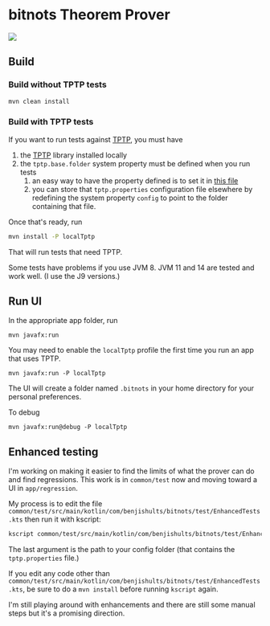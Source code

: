# bitnots Theorem Prover

[![](https://jitpack.io/v/benjishults/bitnots.svg)](https://jitpack.io/#benjishults/bitnots)

## Build

### Build without TPTP tests

```bash
mvn clean install
```

### Build with TPTP tests

If you want to run tests against [TPTP](http://www.cs.miami.edu/~tptp/), you must have

1. the  [TPTP](http://www.cs.miami.edu/~tptp/) library installed locally
2. the `tptp.base.folder` system property must be defined when you run tests
   1. an easy way to have the property defined is to set it in [this file](config/tptp.properties)
   2. you can store that `tptp.properties` configuration file elsewhere by redefining the system property
      `config` to point to the folder containing that file.

Once that's ready, run

```bash
mvn install -P localTptp
```

That will run tests that need TPTP.

Some tests have problems if you use JVM 8.  JVM 11 and 14 are tested and work well.  (I use the J9 versions.)

## Run UI

In the appropriate app folder, run

`mvn javafx:run`

You may need to enable the `localTptp` profile the first time you run an app that uses TPTP.

`mvn javafx:run -P localTptp`

The UI will create a folder named `.bitnots` in your home directory for your personal preferences.

To debug

`mvn javafx:run@debug -P localTptp`

## Enhanced testing

I'm working on making it easier to find the limits of what the prover can do and find regressions.  This 
work is in `common/test` now and moving toward a UI in `app/regression`.

My process is to edit the file `common/test/src/main/kotlin/com/benjishults/bitnots/test/EnhancedTests.kts`
then run it with kscript:

```bash
kscript common/test/src/main/kotlin/com/benjishults/bitnots/test/EnhancedTests.kts /home/benji/repos/benjishults/bitnots/config
```

The last argument is the path to your config folder (that contains the `tptp.properties` file.) 

If you edit any code other than `common/test/src/main/kotlin/com/benjishults/bitnots/test/EnhancedTests.kts`,
be sure to do a `mvn install` before running `kscript` again.

I'm still playing around with enhancements and there are still some manual steps but it's a promising direction.
